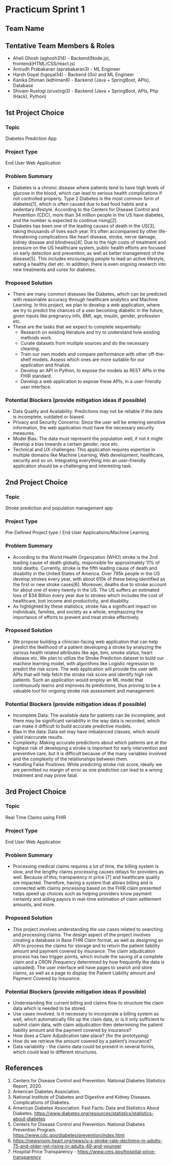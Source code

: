 # Practicum Sprint 1
## Team Name
## Tentative Team Members & Roles
- Aheli Ghosh (aghosh314) - Backend(Node.js), frontend(HTML/CSS/react.js)
- Anirudh Prabakaran (aprabakaran3) - ML Engineer
- Harsh Goyal (hgoyal34) - Backend (Go) and ML Engineer
- Kanika Dhiman (kdhiman6) - Backend (Java + SpringBoot, APIs), Database
- Shivam Rustogi (srustogi3) -  Backend (Java + SpringBoot, APIs, Php (Hack), Python) 

## 1st Project Choice
### Topic
Diabetes Prediction App
### Project Type
End User Web Application
### Problem Summary
- Diabetes is a chronic disease where patients tend to have high levels of glucose in the blood, which can lead to serious health complications if not controlled properly. Type 2 Diabetes is the most common form of diabetes[1], which is often caused due to bad food habits and a sedentary lifestyle. According to the Centers for Disease Control and Prevention (CDC), more than 34 million people in the US have diabetes, and the number is expected to continue rising[2].  
- Diabetes has been one of the leading causes of death in the US[3], taking thousands of lives each year. It’s often accompanied by other life-threatening complications like heart disease, stroke, nerve damage, kidney disease and blindness[4]. Due to the high costs of treatment and pressure on the US healthcare system, public health efforts are focused on early detection and prevention, as well as better management of the disease[5]. This includes encouraging people to lead an active lifestyle, eating a healthy diet etc. In addition, there is even ongoing research into new treatments and cures for diabetes.  
### Proposed Solution
- There are many common diseases like Diabetes, which can be predicted with reasonable accuracy through healthcare analytics and Machine Learning. In this project, we plan to develop a web application, where we try to predict the chances of a user becoming diabetic in the future, given inputs like pregnancy info, BMI, age, insulin, gender, profession etc. 
- These are the tasks that we expect to complete sequentially:
  - Research on existing literature and try to understand how existing methods work. 
  - Curate datasets from multiple sources and do the necessary cleaning. 
  - Train our own models and compare performance with other off-the-shelf models. Assess which ones are more suitable for our application and finalize. 
  - Develop an API in Python, to expose the models as REST APIs in the FHIR standard. 
  - Develop a web application to expose these APIs, in a user-friendly user interface. 
### Potential Blockers (provide mitigation ideas if possible)
- Data Quality and Availability: Predictions may not be reliable if the data is incomplete, outdated or biased. 
- Privacy and Security Concerns: Since the user will be entering sensitive information, the web application must have the necessary security measures. 
- Model Bias: The data must represent the population well, if not it might develop a bias towards a certain gender, race etc. 
- Technical and UX challenges: This application requires expertise in multiple domains like Machine Learning, Web development, healthcare, security and so on. Integrating everything into an user-friendly application should be a challenging and interesting task. 

## 2nd Project Choice
### Topic
Stroke prediction and population management app
### Project Type
Pre-Defined Project type / End User Applications/Machine Learning
### Problem Summary
- According to the World Health Organization (WHO) stroke is the 2nd leading cause of death globally, responsible for approximately 11% of total deaths. Currently, stroke is the fifth leading cause of death and disability in the United States of America. Over 795k people in the US develop strokes every year, with about 610k of these being identified as the first or new stroke cases[6]. Moreover, deaths due to stroke account for about one of every twenty in the US. The US suffers an estimated loss of $34 Billion every year due to strokes which includes the cost of healthcare, lost income and productivity, and disability. 
- As highlighted by these statistics, stroke has a significant impact on individuals, families, and society as a whole, emphasizing the importance of efforts to prevent and treat stroke effectively.
### Proposed Solution
- We propose building a clinician-facing web application that can help predict the likelihood of a patient developing a stroke by analyzing the various health related attributes like age, bmi, smoke status, heart disease etc. We plan to utilize the Stroke Prediction dataset to build our machine learning model, with algorithms like Logistic regression to predict the risk score. The web application will provide the user with APIs that will help fetch the stroke risk score and identify high risk patients. Such an application would employ an ML model that continuously learns and improves its predictions, thus proving to be a valuable tool for ongoing stroke risk assessment and management. 
### Potential Blockers (provide mitigation ideas if possible)
- Incomplete Data: The available data for patients can be incomplete, and there may be significant variability in the way data is recorded, which can make it difficult to build accurate predictive models.
- Bias in the data: Data set may have imbalanced classes, which would yield inaccurate results. 
- Complexity: Making accurate predictions about which patients are at the highest risk of developing a stroke is important for early intervention and preventive care, but it is difficult because of the many variables involved and the complexity of the relationships between them. 
- Handling False Positives: While predicting stroke risk score, ideally we are permitted no margin of error as one prediction can lead to a wrong treatment and may prove fatal.

## 3rd Project Choice
### Topic
Real Time Claims using FHIR
### Project Type
End User Web Application
### Problem Summary
- Processing medical claims requires a lot of time, the billing system is slow, and the lengthy claims processing causes delays for providers as well. Because of this, transparency in price [7] and healthcare quality are impacted. Therefore, having a system that allows billing and is connected with claims processing based on the FHIR claim presented helps speed up choices such as helping providers know payment certainty and aiding payors in real-time estimation of claim settlement amounts, and more.
### Proposed Solution
- This project involves understanding the use cases related to searching and processing claims. The design aspect of the project involves creating a database in Base FHIR Claim format, as well as designing an API to process the claims for storage and to return the patient liability amount and payment covered by insurance. The claim adjudication process has two trigger points, which include the saving of a complete claim and a CRON (frequency determined by how frequently the data is uploaded). The user interface will have pages to search and store claims, as well as a page to display the Patient Liability amount and Payment Covered by Insurance.
### Potential Blockers (provide mitigation ideas if possible)
- Understanding the current billing and claims flow to structure the claim data which is needed to be stored.
- Use cases involved. Is it necessary to incorporate a billing system as well, which automatically fills up the claim data, or is it only sufficient to submit claim data, with claim adjudication then determining the patient liability amount and the payment covered by insurance?
- How does a Claim Adjudication take place? (for the prototyping)
- How do we retrieve the amount covered by a patient’s insurance?
- Data variability - the claims data could be present in several forms, which could lead to different structures. 

## References
1. Centers for Disease Control and Prevention. National Diabetes Statistics Report, 2020. 
2. American Diabetes Association. 
3. National Institute of Diabetes and Digestive and Kidney Diseases. Complications of Diabetes. 
4. American Diabetes Association. Fast Facts: Data and Statistics About Diabetes. https://www.diabetes.org/resources/statistics/statistics-about-diabetes
5. Centers for Disease Control and Prevention. National Diabetes Prevention Program. https://www.cdc.gov/diabetes/prevention/index.html
6. https://newsroom.heart.org/news/u-s-stroke-rate-declining-in-adults-75-and-older-yet-rising-in-adults-49-and-younger
7. Hospital Price Transparency - https://www.cms.gov/hospital-price-transparency 
